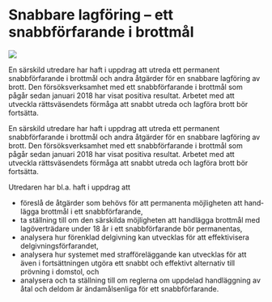# Snabbare lagföring – ett snabbförfarande i brottmål

![](/contentassets/eea1b25d16be49d0b0060c66a33f8058/omslag-sou-2021-46.jpg?width=150&quality=85)

En särskild utredare har haft i uppdrag att utreda ett permanent snabbförfarande i brottmål och andra åtgärder för en snabbare lagföring av brott. Den försöksverksamhet med ett snabbförfarande i brottmål som pågår sedan januari 2018 har visat positiva resultat. Arbetet med att utveckla rättsväsendets förmåga att snabbt utreda och lagföra brott bör fortsätta.

En särskild utredare har haft i uppdrag att utreda ett permanent snabbförfarande i brottmål och andra åtgärder för en snabbare lagföring av brott. Den försöksverksamhet med ett snabbförfarande i brottmål som pågår sedan januari 2018 har visat positiva resultat. Arbetet med att utveckla rättsväsendets förmåga att snabbt utreda och lagföra brott bör fortsätta.

Utredaren har bl.a. haft i uppdrag att

* föreslå de åtgärder som behövs för att perma­nenta möjlig­heten att hand­lägga brott­mål i ett snabb­för­farande,
* ta ställning till om den särskilda möjlig­heten att hand­lägga brott­mål med lag­över­trädare under 18 år i ett snabb­för­​farande bör permanentas,
* analysera hur förenklad delgivning kan utvecklas för att effektivisera delgivningsförfarandet,
* analysera hur systemet med strafföreläggande kan utvecklas för att även i fortsättningen utgöra ett snabbt och effektivt alternativ till prövning i domstol, och
* analysera och ta ställning till om reglerna om uppdelad handläggning av åtal och deldom är ändamålsenliga för ett snabbförfarande.
